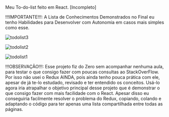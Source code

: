 Meu To-do-list feito em React. [Incompleto]

!!!IMPORTANTE!!!: A Lista de Conhecimentos Demonstrados no Final eu tenho Habilidades para Desenvolver com Autonomia em casos mais simples como esse.

![todolist3](https://user-images.githubusercontent.com/78752003/181660393-101b5b28-0f3d-41c7-a752-f37d0222487f.jpg)

![todolist2](https://user-images.githubusercontent.com/78752003/181660428-ddd60bb0-26ef-49d1-88b7-a394adfa84bb.jpg)

![todolist1](https://user-images.githubusercontent.com/78752003/181660445-2219ac04-4553-47b7-a2ff-622c4da3d948.jpg)

!!!OBSERVAÇÃO!!!: Esse projeto fiz do Zero sem acompanhar nenhuma aula, para testar o que consigo fazer com poucas consultas ao StackOverFlow.
 Por isso não usei o Redux AINDA, pois ainda tenho pouca prática com ele, apesar de já te-lo estudado, revisado e ter entendido os conceitos. Usá-lo agora iria atrapalhar o objetivo principal desse projeto que é demonstrar o que consigo fazer com mais facilidade com o React. Apesar disso eu conseguiria facilmente resolver o problema do Redux, copiando, colando e adaptando o código para ter apenas uma lista compartilhada entre todas as páginas.
